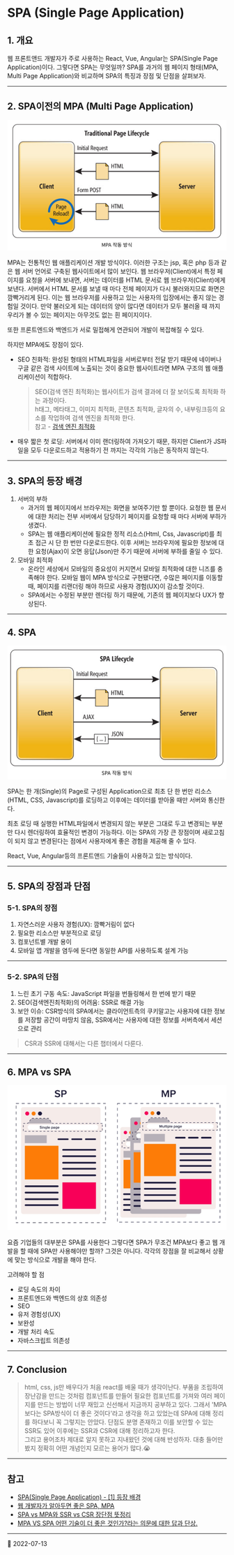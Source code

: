 # SPA (Single Page Application)

## 1. 개요

웹 프론트앤드 개발자가 주로 사용하는 React, Vue, Angular는 SPA(Single Page Application)이다. 그렇다면 SPA는 무엇일까? SPA를 과거의 웹 페이지 형태(MPA, Multi Page Application)와 비교하며 SPA의 특징과 장점 및 단점을 살펴보자.

---

## 2. SPA이전의 MPA (Multi Page Application)

![MPA 동작 방식](../image/ETC/SPA/MPA.png)

MPA는 전통적인 웹 애플리케이션 개발 방식이다. 이러한 구조는 jsp, 혹은 php 등과 같은 웹 서버 언어로 구축된 웹사이트에서 많이 보인다. 웹 브라우저(Client)에서 특정 페이지를 요청을 서버에 보내면, 서버는 데이터를 HTML 문서로 웹 브라우저(Client)에게 보낸다. 서버에서 HTML 문서를 보낼 때 마다 전체 페이지가 다시 불러와지므로 화면은 깜빡거리게 된다. 이는 웹 브라우저를 사용하고 있는 사용자의 입장에서는 좋지 않는 경험일 것이다. 만약 불러오게 되는 데이터의 양이 많다면 데이터가 모두 불러올 때 까지 우리가 볼 수 있는 페이지는 아무것도 없는 흰 페이지이다.

또한 프론트엔드와 백엔드가 서로 밀접해게 연관되어 개발이 복잡해질 수 있다.

하지만 MPA에도 장점이 있다.

- SEO 친화적: 완성된 형태의 HTML파일을 서버로부터 전달 받기 때문에 네이버나 구글 같은 검색 사이트에 노출되는 것이 중요한 웹사이트라면 MPA 구조의 웹 애플리케이션이 적합하다.
  > SEO(검색 엔진 최적화)는 웹사이트가 검색 결과에 더 잘 보이도록 최적화 하는 과정이다.  
  > h태그, 메타태그, 이미지 최적화, 콘텐츠 최적화, 글자의 수, 내부링크등의 요소를 작업하여 검색 엔진을 최적화 한다.  
  > 참고 - [검색 엔진 최적화](https://ko.wikipedia.org/wiki/%EA%B2%80%EC%83%89_%EC%97%94%EC%A7%84_%EC%B5%9C%EC%A0%81%ED%99%94)
- 매우 짧은 첫 로딩: 서버에서 이미 랜더링하여 가져오기 때문, 하지만 Client가 JS파일을 모두 다운로드하고 적용하기 전 까지는 각각의 기능은 동작하지 않는다.

---

## 3. SPA의 등장 배경

1. 서버의 부하
   - 과거의 웹 페이지에서 브라우저는 화면을 보여주기만 할 뿐이다. 요청한 웹 문서에 대한 처리는 전부 서버에서 담당하기 페이지를 요청할 때 마다 서버에 부하가 생겼다.
   - SPA는 웹 애플리케이션에 필요한 정적 리소스(Html, Css, Javascript)를 최초 접근 시 단 한 번만 다운로드한다. 이후 서버는 브라우저에 필요한 정보에 대한 요청(Ajax)이 오면 응답(Json)만 주기 때문에 서버에 부하를 줄일 수 있다.
2. 모바일 최적화
   - 온라인 세상에서 모바일의 중요성이 커지면서 모바일 최적화에 대한 니즈를 충족해야 한다. 모바일 웹이 MPA 방식으로 구현됐다면, 수많은 페이지를 이동할 때, 페이지를 리랜더링 해야 하므로 사용자 경험(UX)이 감소할 것이다.
   - SPA에서는 수정된 부분만 렌더링 하기 때문에, 기존의 웹 페이지보다 UX가 향상된다.

---

## 4. SPA

![SPA 작동 방식](../image/ETC/SPA/SPA.png)

SPA는 한 개(Single)의 Page로 구성된 Application으로 최초 단 한 번만 리소스(HTML, CSS, Javascript)를 로딩하고 이후에는 데이터를 받아올 때만 서버와 통신한다.

최초 로딩 때 실행한 HTML파일에서 변경되지 않는 부분은 그대로 두고 변경되는 부분만 다시 렌더링하여 효율적인 변경이 가능하다. 이는 SPA의 가장 큰 장점이며 새로고침이 되지 않고 변경된다는 점에서 사용자에게 좋은 경험을 제공해 줄 수 있다.

React, Vue, Angular등의 프론트앤드 기술들이 사용하고 있는 방식이다.

---

## 5. SPA의 장점과 단점

### 5-1. SPA의 장점

1. 자연스러운 사용자 경험(UX): 깜빡거림이 없다
2. 필요한 리소스만 부분적으로 로딩
3. 컴포넌트별 개발 용이
4. 모바일 앱 개발을 염두에 둔다면 동일한 API를 사용하도록 설계 가능

---

### 5-2. SPA의 단점

1. 느린 초기 구동 속도: JavaScript 파일을 번들링해서 한 번에 받기 때문
2. SEO(검색엔진최적화)의 어려움: SSR로 해결 가능
3. 보안 이슈: CSR방식의 SPA에서는 클라이언트측의 쿠키말고는 사용자에 대한 정보를 저장할 공간이 마땅치 않음, SSR에서는 사용자에 대한 정보를 서버측에서 세션으로 관리

> CSR과 SSR에 대해서는 다른 챕터에서 다룬다.

---

## 6. MPA vs SPA

![SPA vs MPA](../image/ETC/SPA/SPAvsMPA.png)

요즘 기업들의 대부분은 SPA를 사용한다 그렇다면 SPA가 무조건 MPA보다 좋고 웹 개발을 할 때에 SPA만 사용해야만 할까? 그것은 아니다. 각각의 장점을 잘 비교해서 상황에 맞는 방식으로 개발을 해야 한다.

고려해야 할 점

- 로딩 속도의 차이
- 프론트엔드와 백엔드의 상호 의존성
- SEO
- 유저 경험성(UX)
- 보완성
- 개발 처리 속도
- 자바스크립트 의존성

---

## 7. Conclusion

> html, css, js만 배우다가 처음 react를 배울 때가 생각이난다. 부품을 조립하여 장난감을 만드는 것처럼 컴포넌트를 만들어 필요한 컴포넌트를 가져와 여러 페이지를 만드는 방법이 너무 재밌고 신선해서 지금까지 공부하고 있다. 그래서 'MPA보다는 SPA방식이 더 좋은 것이다'라고 생각을 하고 있었는데 SPA에 대해 정리를 하다보니 꼭 그렇지는 안았다. 단점도 분명 존재하고 이를 보안할 수 있는 SSR도 있어 이후에는 SSR과 CSR에 대해 정리하고자 한다.  
> 그리고 용어조차 제대로 알지 못하고 지내왔던 것에 대해 반성하자. 대충 들어만 봤지 정확히 어떤 개념인지 모르는 용어가 많다.😭

---

## 참고

- [SPA(Single Page Application) - [1] 등장 배경](https://velog.io/@kws60000/SPASingle-Page-Application-1-%EB%93%B1%EC%9E%A5-%EB%B0%B0%EA%B2%BD)
- [웹 개발자가 알아두면 좋은 SPA, MPA](https://seunghyun90.tistory.com/92)
- [SPA vs MPA와 SSR vs CSR 장단점 뜻정리](https://hanamon.kr/spa-mpa-ssr-csr-%EC%9E%A5%EB%8B%A8%EC%A0%90-%EB%9C%BB%EC%A0%95%EB%A6%AC/)
- [MPA VS SPA 어떤 기술이 더 좋은 것인가?라는 의문에 대한 답과 단상.](https://velog.io/@minsu8834/%ED%94%84%EB%A1%A0%ED%8A%B8-%EA%B0%9C%EB%B0%9C%EC%9D%98-%EC%97%AD%EC%82%AC%EB%A5%BC-%ED%86%B5%ED%95%B4-%EC%82%B4%ED%8E%B4-%EB%B3%B8-SPA%EB%9E%80-%EB%AC%B4%EC%97%87%EC%9D%B8%EA%B0%80)

---

📅 2022-07-13
